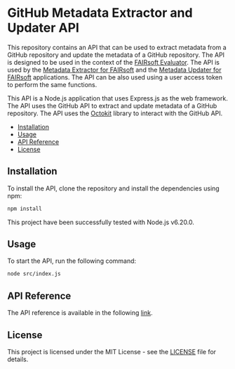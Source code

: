 # GitHub Metadata Extractor and Updater API

This repository contains an API that can be used to extract metadata from a GitHub repository and update the metadata of a GitHub repository. The API is designed to be used in the context of the [FAIRsoft Evaluator](https://openebench.bsc.es/observatory/Evaluation). The API is used by the [Metadata Extractor for FAIRsoft]() and the [Metadata Updater for FAIRsoft]() applications. The API can be also used using a user access token to perform the same functions.

This API is a Node.js application that uses Express.js as the web framework. The API uses the GitHub API to extract and update metadata of a GitHub repository. The API uses the [Octokit](https://github.com/octokit) library to interact with the GitHub API.

- [Installation](#installation)
- [Usage](#usage)
- [API Reference](#api-reference)
- [License](#license)


## Installation

To install the API, clone the repository and install the dependencies using npm:

```bash
npm install
```

This project have been successfully tested with Node.js v6.20.0.


## Usage 

To start the API, run the following command:

```bash
node src/index.js
``` 

## API Reference 

The API reference is available in the following [link](). 


## License
This project is licensed under the MIT License - see the [LICENSE](LICENSE) file for details.





